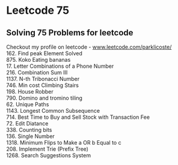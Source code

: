 # Leetcode 75
## Solving 75 Problems for leetcode

Checkout my profile on leetcode - www.leetcode.com/parklicoste/ <br>
162. Find peak Element Solved <br>
875. Koko Eating bananas    <br>
17.  Letter Combinations of a Phone Number  <br>
216. Combination Sum III <br>
1137. N-th Tribonacci Number <br>
746. Min cost Climbing Stairs <br>
198. House Robber <br>
790. Domino and tromino tiling <br>
62. Unique Paths <br>
1143. Longest Common Subsequence <br>
714. Best Time to Buy and Sell Stock with Transaction Fee <br>
72. Edit Diatance <br>
338. Counting bits <br>
136. Single Number <br>
1318. Minimum Flips to Make a OR b Equal to c <br>
208. Implement Trie (Prefix Tree) <br>
1268. Search Suggestions System <br>
